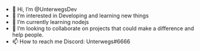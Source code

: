- 👋 Hi, I’m @UnterwegsDev
- 👀 I’m interested in Developing and learning new things
- 🌱 I’m currently learning nodejs
- 💞️ I’m looking to collaborate on projects that could make a difference and help people. 
- 📫 How to reach me Discord: Unterwegs#6666

<!---
UnterwegsDev/UnterwegsDev is a ✨ special ✨ repository because its `README.md` (this file) appears on your GitHub profile.
You can click the Preview link to take a look at your changes.
--->
